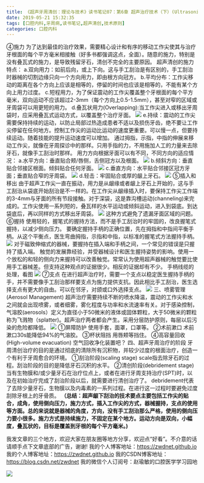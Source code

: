 ```yaml
---
title: 《超声牙周清创：理论与技术》读书笔记07：第6章 超声治疗技术（下）(Ultrasonic instrumentation technique)
date: 2019-05-21 15:32:35
tags: [口腔内科,牙周病,读书笔记,超声清创,技术原则]
categories: 口腔内科
---
```

④施力
为了达到最佳的治疗效果，需要精心设计和有序的移动工作尖使其与治疗牙根面的每个平方毫米相接触（好多书都强调这点，全面）。随意的施力，特别是没有叠瓦式的施力，是导致残留牙石，清创不完全的主要原因。
超声清创的施力特点：
a.双向用力：如前后向，或上下向。这与手工刮治是有区别的，手工刮治时器械的切割边缘只向一个方向用力，即由根方向冠方。
b.平均分布：工作尖移动的距离在各个方向上应该是相等的，停留的时间也应该是相等的，不能有某个方向上用力过度。
c.短程用力，为了保证震动的工作尖覆盖整个牙根面的每个平方毫米，双向运动不应该超过2-3mm（每个方向上0.5-1.5mm），甚至对窄的区域或牙周袋可以用更短的用力。
d.叠瓦状用力(Overlapping):当工作尖进入或移出牙周袋时，应采用叠瓦式运动方式，以覆盖整个治疗牙面。
![](https://zymblog-1258069789.cos.ap-chengdu.myqcloud.com/blog0129-csyzzl07/01.png)
e.持续：震动的工作尖需要保持持续的运动，以防止局部过热造成患者不适以及损伤牙齿，绝不要让工作尖停留在任何地方。控制工作尖的运动比运动的速度更重要。可以慢一点，但要持续运动。随着技能的提升运动速度可以增加。
通过拇指，示指，中指的伸展来移动工作尖，就像在牙周探诊中的那样。只用手指的力，不用施加人工的力量来去除牙石，就像手工刮治时那样。
用力方向根据牙面可以有不同，不同方向的适应情况：
a.水平方向：垂直贴合颊/唇侧，舌侧冠方以及根面。
![](https://zymblog-1258069789.cos.ap-chengdu.myqcloud.com/blog0129-csyzzl07/02.png)
b.倾斜方向：垂直贴合邻接区根面。倾斜贴合任何牙面。
![](https://zymblog-1258069789.cos.ap-chengdu.myqcloud.com/blog0129-csyzzl07/03.png)
c.垂直方向：水平贴合邻接区冠方牙面；垂直贴合窄的牙周袋。
![](https://zymblog-1258069789.cos.ap-chengdu.myqcloud.com/blog0129-csyzzl07/04.png)
d.轻击：牢固贴合或厚的龈上牙石。
![](https://zymblog-1258069789.cos.ap-chengdu.myqcloud.com/blog0129-csyzzl07/05.png)
⑤插入和移出
由于超声工作尖一直在振动，用力是从龈缘或者龈上牙石上开始的，这与手工刮治从袋底开始刮治是不一样的。在工作尖从龈缘插入时，要保持工作尖工作端的3-4mm与牙面的所有节段接触。对于深袋，这是靠沟槽运动(channeling)来完成的。工作尖使用一系列短的，叠瓦样的水平运动或倾斜运动，进入到袋底。到达袋底后，再以同样的方式移出牙周袋。
![](https://zymblog-1258069789.cos.ap-chengdu.myqcloud.com/blog0129-csyzzl07/06.png)
这种方式避免了遗漏牙面区域的问题。
⑥握持
使用轻的，握笔式的握持方法，而不是手工刮治时的牢固的，改良握笔式握持，以减少侧向压力。
要确定握持手柄的正确位置，先在拇指和中指间平衡手柄。从这个平衡点，医生弯曲拇指，示指和中指，以标准的握笔式方法握持手柄。
![](https://zymblog-1258069789.cos.ap-chengdu.myqcloud.com/blog0129-csyzzl07/07.png)
对于磁致伸缩式的器械，要握持在插入端和手柄之间，一个常见的错误是只握持了插入端。
触觉的发展靠经验，并受器械设计和医生握持姿势的影响。使用一个放松的和轻的侧向力来握持可以改善触觉。常常认为使用超声器械的触觉要比使用手工器械差。但支持这种观点的证据很少。相反的证据却有不少。
手柄线缆的处理，看图
![](https://zymblog-1258069789.cos.ap-chengdu.myqcloud.com/blog0129-csyzzl07/08.png)
⑦支点
在进行超声治疗时，需要一个支点以稳定医生握持手柄的手，并不需要像手工刮治那样要支点为施力提供支抗。因此相比手工刮治，医生选择支点有更大的自由。可以在邻牙，对颌或口外选择支点。
![](https://zymblog-1258069789.cos.ap-chengdu.myqcloud.com/blog0129-csyzzl07/09.png)
三、喷雾管理(Aerosol Management)
超声治疗需要持续不断的喷水降温，震动的工作尖和水之间就会出现喷雾，或者细雾，雾化程度与功率和水流速率有关。对于感染控制，气溶胶(aerosols）定义为直径小于50微米的液体或固体颗粒，大于50微米的颗粒称为飞溅物（splatter)。超声治疗两者都会产生。采用分层防护原则，每层以后污染的危险都降低。
![](https://zymblog-1258069789.cos.ap-chengdu.myqcloud.com/blog0129-csyzzl07/10.png)
①屏障防护
使用手套，面罩，口罩等。
②术前漱口
术前漱口30s能降低94%的气溶胶。
③杯状阻挡
用唇颊等挡住。
④高容量回收(High-volume evacuation)
空气回收净化装置吧？
四、超声牙周治疗的阶段
牙周清创治疗的目的是通过彻底的清除所有沉积物，并较少过度的根面治疗，创造一个有利于牙周愈合的环境。
①刮治阶段(scaling stage)
scale指去除牙石的过程。刮治阶段的目的是降低牙石沉积的水平。
②清创阶段(debridement stage)
当有生物膜和/或少量牙石在治疗位点上，或者在进行牙周支持治疗(SPT)时，以及在初始治疗完成了刮治阶段以后，就需要进行清创治疗了。
debridement代表了去除少量牙石，生物膜以及内毒素的一系列过程。在进行这一过程时要避免过度刮除牙根上的牙骨质。
**（总结：超声龈下刮治的技术要点主要包括工作尖的贴合，成角，使用侧向压力，施力方式，插入工作尖的方式，器械握持，支点的使用等方面。总的来说就是器械的角度，方向，没有手工刮治那么严格，使用的侧向压力要小很多。施力方式是持续施力，不固定在某个地方。运动方向是双向，小幅度，叠瓦状的，目标是覆盖到牙根的每个平方毫米。)**

我发文章的三个地方，欢迎大家在朋友圈等地方分享，欢迎点“好看”。不介意的话请顺手点下文章底部的广告，谢谢!
我的个人博客地址：https://zwdnet.github.io
我的个人博客地址：https://zwdnet.github.io
我的CSDN博客地址：https://blog.csdn.net/zwdnet
我的微信个人订阅号：赵瑜敏的口腔医学学习园地

![](https://zymblog-1258069789.cos.ap-chengdu.myqcloud.com/other/wx.jpg)